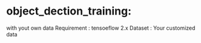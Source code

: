 # object_dection_training:
with yout own data
Requirement : tensoeflow 2.x
Dataset : Your customized data
